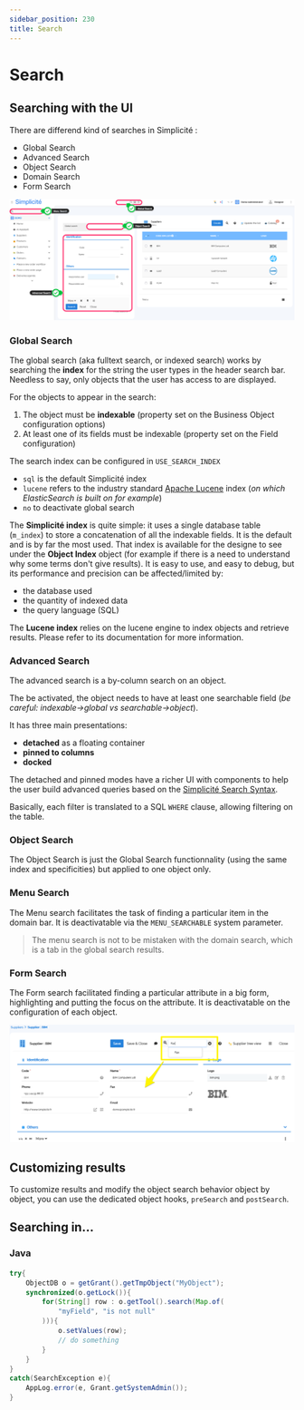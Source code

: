 ```yaml
---
sidebar_position: 230
title: Search
---
```


Search
=======

## Searching with the UI

There are differend kind of searches in Simplicité : 
- Global Search
- Advanced Search
- Object Search
- Domain Search
- Form Search

![alt](img/search/search-types.png)

### Global Search

The global search (aka fulltext search, or indexed search) works by searching the **index** for the string the user types in the header search bar. Needless to say, only objects that the user has access to are displayed.

For the objects to appear in the search:
1. The object must be **indexable** (property set on the Business Object configuration options)
2. At least one of its fields must be indexable (property set on the Field configuration)

The search index can be configured in `USE_SEARCH_INDEX`
- `sql` is the default Simplicité index
- `lucene` refers to the industry standard [Apache Lucene](https://lucene.apache.org/core) index (*on which ElasticSearch is built on for example*)
- `no` to deactivate global search

The **Simplicité index** is quite simple: it uses a single database table (`m_index`) to store a concatenation of all the indexable fields. It is the default and is by far the most used. That index is available for the designe to see under the **Object Index** object (for example if there is a need to understand why some terms don't give results). It is easy to use, and easy to debug, but its performance and precision can be affected/limited by:
- the database used
- the quantity of indexed data
- the query language (SQL)

The **Lucene index** relies on the lucene engine to index objects and retrieve results. Please refer to its documentation for more information.

<!-- TODO global search results https://community.simplicite.io/t/recherche-limitee-a-un-domaine/1885/7 -->

### Advanced Search

The advanced search is a by-column search on an object. 

The be activated, the object needs to have at least one searchable field (*be careful: indexable->global vs searchable->object*).

It has three main presentations: 
- **detached** as a floating container
- **pinned to columns**
- **docked**

The detached and pinned modes have a richer UI with components to help the user build advanced queries based on the [Simplicité Search Syntax](/docs/documentation/ui/search-syntax).

Basically, each filter is translated to a SQL `WHERE` clause, allowing filtering on the table.

### Object Search

The Object Search is just the Global Search functionnality (using the same index and specificities) but applied to one object only.

### Menu Search

The Menu search facilitates the task of finding a particular item in the domain bar. It is deactivatable via the `MENU_SEARCHABLE` system parameter.

> The menu search is not to be mistaken with the domain search, which is a tab in the global search results.

### Form Search

The Form search facilitated finding a particular attribute in a big form, highlighting and putting the focus on the attribute. It is deactivatable on the configuration of each object.

![form search](img/search/form-search.png)

## Customizing results

To customize results and modify the object search behavior object by object, you can use the dedicated object hooks, `preSearch` and `postSearch`.

## Searching in...

### Java

```java
try{
	ObjectDB o = getGrant().getTmpObject("MyObject");
	synchronized(o.getLock()){
		for(String[] row : o.getTool().search(Map.of(
			"myField", "is not null"
		))){
			o.setValues(row);
			// do something
		}
	}
}
catch(SearchException e){
	AppLog.error(e, Grant.getSystemAdmin());
}
```

<!--

### JS

TBD... lib ajax & lib npm

### API

TBD... 

-->